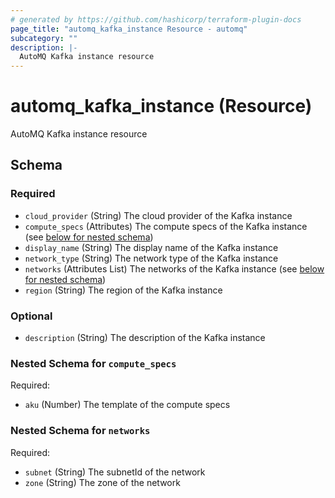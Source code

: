 ```yaml
---
# generated by https://github.com/hashicorp/terraform-plugin-docs
page_title: "automq_kafka_instance Resource - automq"
subcategory: ""
description: |-
  AutoMQ Kafka instance resource
---
```


# automq_kafka_instance (Resource)

AutoMQ Kafka instance resource



<!-- schema generated by tfplugindocs -->
## Schema

### Required

- `cloud_provider` (String) The cloud provider of the Kafka instance
- `compute_specs` (Attributes) The compute specs of the Kafka instance (see [below for nested schema](#nestedatt--compute_specs))
- `display_name` (String) The display name of the Kafka instance
- `network_type` (String) The network type of the Kafka instance
- `networks` (Attributes List) The networks of the Kafka instance (see [below for nested schema](#nestedatt--networks))
- `region` (String) The region of the Kafka instance

### Optional

- `description` (String) The description of the Kafka instance

<a id="nestedatt--compute_specs"></a>
### Nested Schema for `compute_specs`

Required:

- `aku` (Number) The template of the compute specs


<a id="nestedatt--networks"></a>
### Nested Schema for `networks`

Required:

- `subnet` (String) The subnetId of the network
- `zone` (String) The zone of the network
